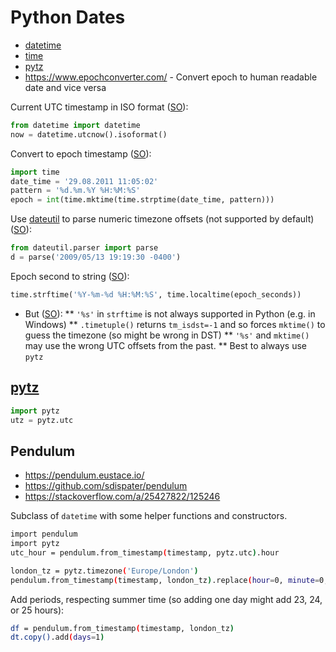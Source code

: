 # Python Dates

* [datetime](https://docs.python.org/2/library/datetime.html)
* [time](https://docs.python.org/2/library/time.html)
* [pytz](https://pypi.python.org/pypi/pytz/)
* <https://www.epochconverter.com/> - Convert epoch to human readable date and vice versa

Current UTC timestamp in ISO format ([SO](https://stackoverflow.com/a/53623334/125246)):

```python
from datetime import datetime
now = datetime.utcnow().isoformat()
```

Convert to epoch timestamp ([SO](https://stackoverflow.com/a/7241238/125246)):

```python
import time
date_time = '29.08.2011 11:05:02'
pattern = '%d.%m.%Y %H:%M:%S'
epoch = int(time.mktime(time.strptime(date_time, pattern)))
```

Use [dateutil](https://dateutil.readthedocs.io/en/stable/index.html) to parse numeric timezone offsets (not supported by default) ([SO](https://stackoverflow.com/questions/1101508/how-to-parse-dates-with-0400-timezone-string-in-python)):

```python
from dateutil.parser import parse
d = parse('2009/05/13 19:19:30 -0400')
```

Epoch second to string ([SO](https://stackoverflow.com/a/12400584/125246)):

```python
time.strftime('%Y-%m-%d %H:%M:%S', time.localtime(epoch_seconds))
```


* But ([SO](https://stackoverflow.com/a/6999787/125246)):
** `'%s'` in `strftime` is not always supported in Python (e.g. in Windows)
** `.timetuple()` returns `tm_isdst=-1` and so forces `mktime()` to guess the timezone (so might be wrong in DST)
** `'%s'` and `mktime()` may use the wrong UTC offsets from the past.
** Best to always use `pytz`

## [pytz](https://pypi.python.org/pypi/pytz/)

```python
import pytz
utz = pytz.utc
```

## Pendulum

* <https://pendulum.eustace.io/>
* <https://github.com/sdispater/pendulum>
* <https://stackoverflow.com/a/25427822/125246>

Subclass of `datetime` with some helper functions and constructors.

```bash
import pendulum
import pytz
utc_hour = pendulum.from_timestamp(timestamp, pytz.utc).hour

london_tz = pytz.timezone('Europe/London')
pendulum.from_timestamp(timestamp, london_tz).replace(hour=0, minute=0, second=0)
```

Add periods, respecting summer time (so adding one day might add 23, 24, or 25 hours):

```bash
df = pendulum.from_timestamp(timestamp, london_tz)
dt.copy().add(days=1)
```